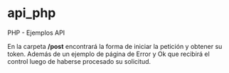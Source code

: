 # api_php
PHP - Ejemplos API

En la carpeta **/post** encontrará la forma de iniciar la petición y obtener su token. Además de un ejemplo de página de Error y Ok que recibirá el control luego de haberse procesado su solicitud.
